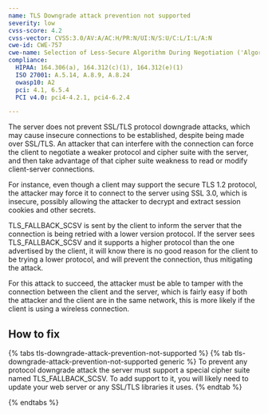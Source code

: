 ```yaml
---
name: TLS Downgrade attack prevention not supported
severity: low
cvss-score: 4.2
cvss-vector: CVSS:3.0/AV:A/AC:H/PR:N/UI:N/S:U/C:L/I:L/A:N
cwe-id: CWE-757
cwe-name: Selection of Less-Secure Algorithm During Negotiation ('Algorithm Downgrade')
compliance:
  HIPAA: 164.306(a), 164.312(c)(1), 164.312(e)(1)
  ISO 27001: A.5.14, A.8.9, A.8.24
  owasp10: A2
  pci: 4.1, 6.5.4
  PCI v4.0: pci4-4.2.1, pci4-6.2.4

---            
```


The server does not prevent SSL/TLS protocol downgrade attacks, which may cause insecure connections to be established, despite being made over SSL/TLS. An attacker that can interfere with the connection can force the client to negotiate a weaker protocol and cipher suite with the server, and then take advantage of that cipher suite weakness to read or modify client-server connections.

For instance, even though a client may support the secure TLS 1.2 protocol, the attacker may force it to connect to the server using SSL 3.0, which is insecure, possibly allowing the attacker to decrypt and extract session cookies and other secrets.

TLS_FALLBACK_SCSV is sent by the client to inform the server that the connection is being retried with a lower version protocol. If the server sees TLS_FALLBACK_SCSV and it supports a higher protocol than the one advertised by the client, it will know there is no good reason for the client to be trying a lower protocol, and will prevent the connection, thus mitigating the attack.

For this attack to succeed, the attacker must be able to tamper with the connection between the client and the server, which is fairly easy if both the attacker and the client are in the same network, this is more likely if the client is using a wireless connection.

## How to fix

{% tabs tls-downgrade-attack-prevention-not-supported %}
{% tab tls-downgrade-attack-prevention-not-supported generic %}
To prevent any protocol downgrade attack the server must support a special cipher suite named TLS_FALLBACK_SCSV. To add support to it, you will likely need to update your web server or any SSL/TLS libraries it uses.
{% endtab %}

{% endtabs %}
